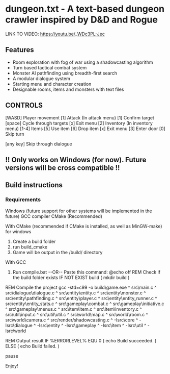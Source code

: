 # dungeon.txt - A text-based dungeon crawler inspired by D&D and Rogue #

LINK TO VIDEO: https://youtu.be/_WDc3PL-Jec

## Features ##
- Room exploration with fog of war using a shadowcasting algorithm
- Turn based tactical combat system
- Monster AI pathfinding using breadth-first search
- A modular dialogue system
- Starting menu and character creation
- Designable rooms, items and monsters with text files

## CONTROLS ##
[WASD] Player movement
[1] Attack
(In attack menu) [1] Confirm target [space] Cycle through targets [x] Exit menu
[2] Inventory 
(In inventory menu) [1-4] Items [5] Use item [6] Drop item [x] Exit menu
[3] Enter door
[0] Skip turn

[any key] Skip through dialogue

## !! Only works on Windows (for now). Future versions will be cross compatible !! ##

## Build instructions ##
### Requirements ###
Windows (future support for other systems will be implemented in the future)
GCC compiler
CMake (Recommended)

With CMake (recommended if CMake is installed, as well as MinGW-make) for windows
1) Create a build folder
2) run build_cmake
3) Game will be output in the /build/ directory

With GCC
1) Run compile.bat
--OR--
Paste this command:
@echo off
REM Check if the build folder exists
IF NOT EXIST build (
    mkdir build
)

REM Compile the project
gcc -std=c99 -o build\game.exe ^
    src\main.c ^
    src\dialogue\dialogue.c ^
    src\entity\entity.c ^
    src\entity\monster.c ^
    src\entity\pathfinding.c ^
    src\entity\player.c ^
    src\entity\entity_runner.c ^
    src\entity\entity_stats.c ^
    src\gameplay\combat.c ^
    src\gameplay\initiative.c ^
    src\gameplay\menus.c ^
    src\item\item.c ^
    src\item\inventory.c ^
    src\util\input.c ^
    src\util\util.c ^
    src\world\map.c ^
    src\world\room.c ^
    src\world\camera.c ^
    src/render/shadowcasting.c ^
    -Isrc\core ^
    -Isrc\dialogue ^
    -Isrc\entity ^
    -Isrc\gameplay ^
    -Isrc\item ^
    -Isrc\util ^
    -Isrc\world

REM Output result
IF %ERRORLEVEL% EQU 0 (
    echo Build succeeded.
) ELSE (
    echo Build failed.
)

pause

Enjoy!
